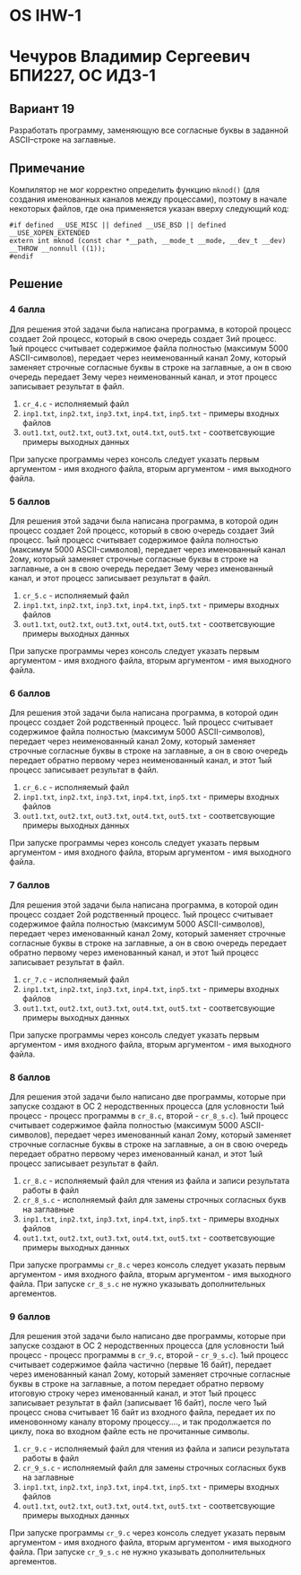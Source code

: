 # OS IHW-1
# Чечуров Владимир Сергеевич БПИ227, ОС ИДЗ-1

## Вариант 19

Разработать программу, заменяющую все согласные буквы в заданной ASCII–строке на заглавные.

## Примечание

Компилятор не мог корректно определить функцию `mknod()` (для создания именованных каналов между процессами), поэтому в начале некоторых файлов, где она применяется указан вверху следующий код:

```
#if defined __USE_MISC || defined __USE_BSD || defined __USE_XOPEN_EXTENDED
extern int mknod (const char *__path, __mode_t __mode, __dev_t __dev)
__THROW __nonnull ((1));
#endif
```



## Решение

### 4 балла

Для решения этой задачи была написана программа, в которой процесс создает 2ой процесс, который в свою очередь создает 3ий процесс. 1ый процесс считывает содержимое файла полностью (максимум 5000 ASCII-символов), передает через неименованный канал 2ому, который заменяет строчные согласные буквы в строке на заглавные, а он в свою очередь передает 3ему через неименованный канал, и этот процесс записывает результат в файл.

1. `cr_4.c` - исполняемый файл
2. `inp1.txt`, `inp2.txt`, `inp3.txt`, `inp4.txt`, `inp5.txt` - примеры входных файлов
3. `out1.txt`, `out2.txt`, `out3.txt`, `out4.txt`, `out5.txt` - соответсвующие примеры выходных данных

При запуске программы через консоль следует указать первым аргументом - имя входного файла, вторым аргументом - имя выходного файла.

### 5 баллов

Для решения этой задачи была написана программа, в которой один процесс создает 2ой процесс, который в свою очередь создает 3ий процесс. 1ый процесс считывает содержимое файла полностью (максимум 5000 ASCII-символов), передает через именованный канал 2ому, который заменяет строчные согласные буквы в строке на заглавные, а он в свою очередь передает 3ему через именованный канал, и этот процесс записывает результат в файл.

1. `cr_5.c` - исполняемый файл
2. `inp1.txt`, `inp2.txt`, `inp3.txt`, `inp4.txt`, `inp5.txt` - примеры входных файлов
3. `out1.txt`, `out2.txt`, `out3.txt`, `out4.txt`, `out5.txt` - соответсвующие примеры выходных данных

При запуске программы через консоль следует указать первым аргументом - имя входного файла, вторым аргументом - имя выходного файла.

### 6 баллов

Для решения этой задачи была написана программа, в которой один процесс создает 2ой родственный процесс. 1ый процесс считывает содержимое файла полностью (максимум 5000 ASCII-символов), передает через неименованный канал 2ому, который заменяет строчные согласные буквы в строке на заглавные, а он в свою очередь передает обратно первому через неименованный канал, и этот 1ый процесс записывает результат в файл.

1. `cr_6.c` - исполняемый файл
2. `inp1.txt`, `inp2.txt`, `inp3.txt`, `inp4.txt`, `inp5.txt` - примеры входных файлов
3. `out1.txt`, `out2.txt`, `out3.txt`, `out4.txt`, `out5.txt` - соответсвующие примеры выходных данных

При запуске программы через консоль следует указать первым аргументом - имя входного файла, вторым аргументом - имя выходного файла.

### 7 баллов

Для решения этой задачи была написана программа, в которой один процесс создает 2ой родственный процесс. 1ый процесс считывает содержимое файла полностью (максимум 5000 ASCII-символов), передает через именованный канал 2ому, который заменяет строчные согласные буквы в строке на заглавные, а он в свою очередь передает обратно первому через именованный канал, и этот 1ый процесс записывает результат в файл.

1. `cr_7.c` - исполняемый файл
2. `inp1.txt`, `inp2.txt`, `inp3.txt`, `inp4.txt`, `inp5.txt` - примеры входных файлов
3. `out1.txt`, `out2.txt`, `out3.txt`, `out4.txt`, `out5.txt` - соответсвующие примеры выходных данных

При запуске программы через консоль следует указать первым аргументом - имя входного файла, вторым аргументом - имя выходного файла.

### 8 баллов

Для решения этой задачи было написано две программы, которые при запуске создают в ОС 2 неродственных процесса (для условности 1ый процесс - процесс программы в `cr_8.c`, второй - `cr_8_s.c`). 1ый процесс считывает содержимое файла полностью (максимум 5000 ASCII-символов), передает через именованный канал 2ому, который заменяет строчные согласные буквы в строке на заглавные, а он в свою очередь передает обратно первому через именованный канал, и этот 1ый процесс записывает результат в файл.

1. `cr_8.c` - исполняемый файл для чтения из файла и записи результата работы в файл
2. `cr_8_s.c` - исполняемый файл для замены строчных согласных букв на заглавные
3. `inp1.txt`, `inp2.txt`, `inp3.txt`, `inp4.txt`, `inp5.txt` - примеры входных файлов
4. `out1.txt`, `out2.txt`, `out3.txt`, `out4.txt`, `out5.txt` - соответсвующие примеры выходных данных

При запуске программы `cr_8.c` через консоль следует указать первым аргументом - имя входного файла, вторым аргументом - имя выходного файла. При запуске `cr_8_s.c` не нужно указывать дополнительных аргементов.

### 9 баллов

Для решения этой задачи было написано две программы, которые при запуске создают в ОС 2 неродственных процесса (для условности 1ый процесс - процесс программы в `cr_9.c`, второй - `cr_9_s.c`). 1ый процесс считывает содержимое файла частично (первые 16 байт), передает через именованный канал 2ому, который заменяет строчные согласные буквы в строке на заглавные, а потом передает обратно первому итоговую строку через именованный канал, и этот 1ый процесс записывает результат в файл (записывает 16 байт), после чего 1ый процесс снова считывает 16 байт из входного файла, передает их по именовонному каналу второму процессу...., и так продолжается по циклу, пока во входном файле есть не прочитанные символы.

1. `cr_9.c` - исполняемый файл для чтения из файла и записи результата работы в файл
2. `cr_9_s.c` - исполняемый файл для замены строчных согласных букв на заглавные
3. `inp1.txt`, `inp2.txt`, `inp3.txt`, `inp4.txt`, `inp5.txt` - примеры входных файлов
4. `out1.txt`, `out2.txt`, `out3.txt`, `out4.txt`, `out5.txt` - соответсвующие примеры выходных данных

При запуске программы `cr_9.c` через консоль следует указать первым аргументом - имя входного файла, вторым аргументом - имя выходного файла. При запуске `cr_9_s.c` не нужно указывать дополнительных аргементов.
